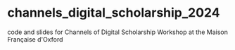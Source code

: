 # channels_digital_scholarship_2024
code and slides for Channels of Digital Scholarship Workshop at the Maison Française d'Oxford
